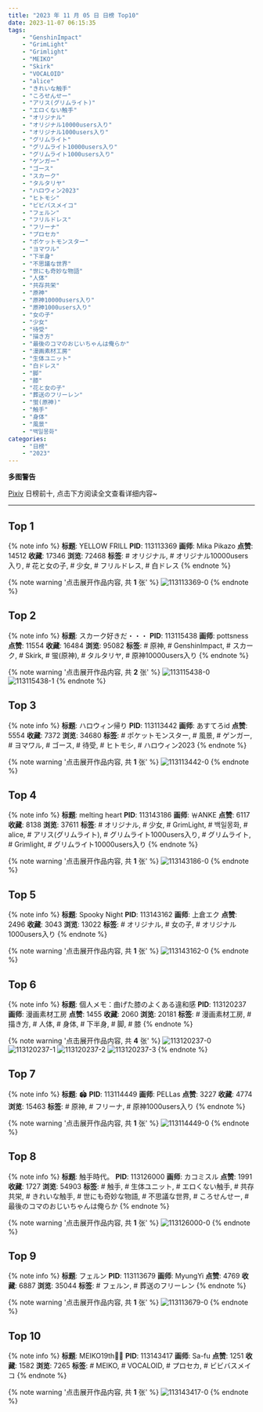 ```yaml
---
title: "2023 年 11 月 05 日 日榜 Top10"
date: 2023-11-07 06:15:35
tags:
    - "GenshinImpact"
    - "GrimLight"
    - "Grimlight"
    - "MEIKO"
    - "Skirk"
    - "VOCALOID"
    - "alice"
    - "きれいな触手"
    - "ころせんせー"
    - "アリス(グリムライト)"
    - "エロくない触手"
    - "オリジナル"
    - "オリジナル10000users入り"
    - "オリジナル1000users入り"
    - "グリムライト"
    - "グリムライト10000users入り"
    - "グリムライト1000users入り"
    - "ゲンガー"
    - "ゴース"
    - "スカーク"
    - "タルタリヤ"
    - "ハロウィン2023"
    - "ヒトモシ"
    - "ビビバスメイコ"
    - "フェルン"
    - "フリルドレス"
    - "フリーナ"
    - "プロセカ"
    - "ポケットモンスター"
    - "ヨマワル"
    - "下半身"
    - "不思議な世界"
    - "世にも奇妙な物語"
    - "人体"
    - "共存共栄"
    - "原神"
    - "原神10000users入り"
    - "原神1000users入り"
    - "女の子"
    - "少女"
    - "待受"
    - "描き方"
    - "最後のコマのおじいちゃんは俺らか"
    - "漫画素材工房"
    - "生体ユニット"
    - "白ドレス"
    - "脚"
    - "膝"
    - "花と女の子"
    - "葬送のフリーレン"
    - "蛍(原神)"
    - "触手"
    - "身体"
    - "風景"
    - "백일몽화"
categories:
    - "日榜"
    - "2023"
---
```


<i class="fa fa-triangle-exclamation"></i>**多图警告**<i class="fa fa-triangle-exclamation"></i>

[Pixiv](https://www.pixiv.net/) 日榜前十, 点击下方阅读全文查看详细内容~

<!-- more -->

---

## Top 1

{% note info %}
**标题**: YELLOW FRILL
**PID**: 113113369 **画师**: Mika Pikazo
**点赞**: 14512 **收藏**: 17346 **浏览**: 72468
**标签**: # オリジナル, # オリジナル10000users入り, # 花と女の子, # 少女, # フリルドレス, # 白ドレス
{% endnote %}

{% note warning '点击展开作品内容, 共 **1** 张' %}
![113113369-0](https://i.pixiv.re/img-original/img/2023/11/04/00/00/04/113113369_p0.png)
{% endnote %}

## Top 2

{% note info %}
**标题**: スカーク好きだ・・・
**PID**: 113115438 **画师**: pottsness
**点赞**: 11554 **收藏**: 16484 **浏览**: 95082
**标签**: # 原神, # GenshinImpact, # スカーク, # Skirk, # 蛍(原神), # タルタリヤ, # 原神10000users入り
{% endnote %}

{% note warning '点击展开作品内容, 共 **2** 张' %}
![113115438-0](https://i.pixiv.re/img-original/img/2023/11/04/18/58/52/113115438_p0.jpg)
![113115438-1](https://i.pixiv.re/img-original/img/2023/11/04/18/58/52/113115438_p1.jpg)
{% endnote %}

## Top 3

{% note info %}
**标题**: ハロウィン帰り
**PID**: 113113442 **画师**: あすてろid
**点赞**: 5554 **收藏**: 7372 **浏览**: 34680
**标签**: # ポケットモンスター, # 風景, # ゲンガー, # ヨマワル, # ゴース, # 待受, # ヒトモシ, # ハロウィン2023
{% endnote %}

{% note warning '点击展开作品内容, 共 **1** 张' %}
![113113442-0](https://i.pixiv.re/img-original/img/2023/11/04/00/00/18/113113442_p0.jpg)
{% endnote %}

## Top 4

{% note info %}
**标题**: melting heart
**PID**: 113143186 **画师**: ￦ANKE
**点赞**: 6117 **收藏**: 8138 **浏览**: 37611
**标签**: # オリジナル, # 少女, # GrimLight, # 백일몽화, # alice, # アリス(グリムライト), # グリムライト1000users入り, # グリムライト, # Grimlight, # グリムライト10000users入り
{% endnote %}

{% note warning '点击展开作品内容, 共 **1** 张' %}
![113143186-0](https://i.pixiv.re/img-original/img/2023/11/05/00/00/34/113143186_p0.jpg)
{% endnote %}

## Top 5

{% note info %}
**标题**: Spooky Night
**PID**: 113143162 **画师**: 上倉エク
**点赞**: 2496 **收藏**: 3043 **浏览**: 13022
**标签**: # オリジナル, # 女の子, # オリジナル1000users入り
{% endnote %}

{% note warning '点击展开作品内容, 共 **1** 张' %}
![113143162-0](https://i.pixiv.re/img-original/img/2023/11/05/00/00/28/113143162_p0.jpg)
{% endnote %}

## Top 6

{% note info %}
**标题**: 個人メモ：曲げた膝のよくある違和感
**PID**: 113120237 **画师**: 漫画素材工房
**点赞**: 1455 **收藏**: 2060 **浏览**: 20181
**标签**: # 漫画素材工房, # 描き方, # 人体, # 身体, # 下半身, # 脚, # 膝
{% endnote %}

{% note warning '点击展开作品内容, 共 **4** 张' %}
![113120237-0](https://i.pixiv.re/img-original/img/2023/11/04/07/00/06/113120237_p0.jpg)
![113120237-1](https://i.pixiv.re/img-original/img/2023/11/04/07/00/06/113120237_p1.jpg)
![113120237-2](https://i.pixiv.re/img-original/img/2023/11/04/07/00/06/113120237_p2.jpg)
![113120237-3](https://i.pixiv.re/img-original/img/2023/11/04/07/00/06/113120237_p3.jpg)
{% endnote %}

## Top 7

{% note info %}
**标题**: 🏟️
**PID**: 113114449 **画师**: PELLas
**点赞**: 3227 **收藏**: 4774 **浏览**: 15463
**标签**: # 原神, # フリーナ, # 原神1000users入り
{% endnote %}

{% note warning '点击展开作品内容, 共 **1** 张' %}
![113114449-0](https://i.pixiv.re/img-original/img/2023/11/04/00/21/40/113114449_p0.png)
{% endnote %}

## Top 8

{% note info %}
**标题**: 触手時代。
**PID**: 113126000 **画师**: カコミスル
**点赞**: 1991 **收藏**: 1727 **浏览**: 54903
**标签**: # 触手, # 生体ユニット, # エロくない触手, # 共存共栄, # きれいな触手, # 世にも奇妙な物語, # 不思議な世界, # ころせんせー, # 最後のコマのおじいちゃんは俺らか
{% endnote %}

{% note warning '点击展开作品内容, 共 **1** 张' %}
![113126000-0](https://i.pixiv.re/img-original/img/2023/11/04/13/19/11/113126000_p0.jpg)
{% endnote %}

## Top 9

{% note info %}
**标题**: フェルン
**PID**: 113113679 **画师**: MyungYi
**点赞**: 4769 **收藏**: 6887 **浏览**: 35044
**标签**: # フェルン, # 葬送のフリーレン
{% endnote %}

{% note warning '点击展开作品内容, 共 **1** 张' %}
![113113679-0](https://i.pixiv.re/img-original/img/2023/11/04/00/01/38/113113679_p0.jpg)
{% endnote %}

## Top 10

{% note info %}
**标题**: MEIKO19th🎂🎉
**PID**: 113143417 **画师**: Sa-fu
**点赞**: 1251 **收藏**: 1582 **浏览**: 7265
**标签**: # MEIKO, # VOCALOID, # プロセカ, # ビビバスメイコ
{% endnote %}

{% note warning '点击展开作品内容, 共 **1** 张' %}
![113143417-0](https://i.pixiv.re/img-original/img/2023/11/05/00/02/13/113143417_p0.jpg)
{% endnote %}
